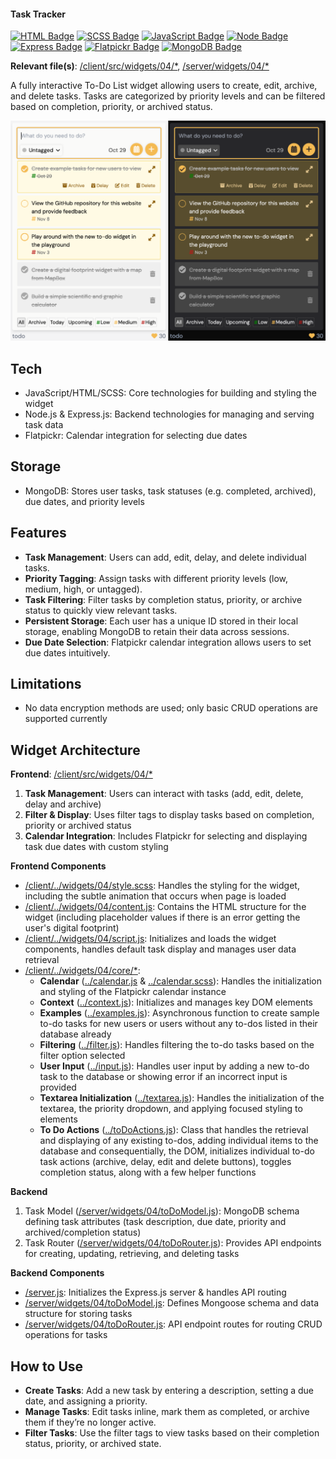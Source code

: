 #### Task Tracker

[![HTML Badge](https://img.shields.io/badge/HTML-F4BA52)](https://github.com/aniqatc/playground)
[![SCSS Badge](https://img.shields.io/badge/SCSS-F4BA52)](https://github.com/aniqatc/playground)
[![JavaScript Badge](https://img.shields.io/badge/JavaScript-F4BA52)](https://github.com/aniqatc/playground)
[![Node Badge](https://img.shields.io/badge/Node-F4BA52)](https://github.com/aniqatc/playground)
[![Express Badge](https://img.shields.io/badge/Express-F4BA52)](https://github.com/aniqatc/playground)
[![Flatpickr Badge](https://img.shields.io/badge/Flatpickr-F4BA52)](https://github.com/aniqatc/playground)
[![MongoDB Badge](https://img.shields.io/badge/MongoDB-F4BA52)](https://github.com/aniqatc/playground)

**Relevant file(s)**: [/client/src/widgets/04/\*](../../client/src/widgets/04/), [/server/widgets/04/\*](../../server/widgets/04/)

A fully interactive To-Do List widget allowing users to create, edit, archive, and delete tasks. Tasks are categorized by priority levels and can be filtered based on completion, priority, or archived status.

<a href="https://playground.aniqa.dev/"><img src="/docs/screenshots/widget-04_v1.png"></a>

## Tech

- JavaScript/HTML/SCSS: Core technologies for building and styling the widget
- Node.js & Express.js: Backend technologies for managing and serving task data
- Flatpickr: Calendar integration for selecting due dates

## Storage

- MongoDB: Stores user tasks, task statuses (e.g. completed, archived), due dates, and priority levels

## Features

- **Task Management**: Users can add, edit, delay, and delete individual tasks.
- **Priority Tagging**: Assign tasks with different priority levels (low, medium, high, or untagged).
- **Task Filtering**: Filter tasks by completion status, priority, or archive status to quickly view relevant tasks.
- **Persistent Storage**: Each user has a unique ID stored in their local storage, enabling MongoDB to retain their data across sessions.
- **Due Date Selection**: Flatpickr calendar integration allows users to set due dates intuitively.

## Limitations

- No data encryption methods are used; only basic CRUD operations are supported currently

## Widget Architecture

**Frontend**: [/client/src/widgets/04/\*](../../client/src/widgets/04/)

1. **Task Management**: Users can interact with tasks (add, edit, delete, delay and archive)
2. **Filter & Display**: Uses filter tags to display tasks based on completion, priority or archived status
3. **Calendar Integration**: Includes Flatpickr for selecting and displaying task due dates with custom styling

**Frontend Components**

- [/client/../widgets/04/style.scss](../../client/src/widgets/04/style.scss): Handles the styling for the widget, including the subtle animation that occurs when page is loaded
- [/client/../widgets/04/content.js](../../client/src/widgets/04/content.js): Contains the HTML structure for the widget (including placeholder values if there is an error getting the user's digital footprint)
- [/client/../widgets/04/script.js](../../client/src/widgets/04/script.js): Initializes and loads the widget components, handles default task display and manages user data retrieval
- [/client/../widgets/04/core/*](../../client/src/widgets/04/core): 
  - **Calendar** ([../calendar.js](../../client/src/widgets/04/core/calendar.js) & [../calendar.scss](../../client/src/widgets/04/core/calendar.scss)): Handles the initialization and styling of the Flatpickr calendar instance
  - **Context** ([../context.js](../../client/src/widgets/04/core/context.js)): Initializes and manages key DOM elements
  - **Examples** ([../examples.js](../../client/src/widgets/04/core/examples.js)): Asynchronous function to create sample to-do tasks for new users or users without any to-dos listed in their database already
  - **Filtering** ([../filter.js](../../client/src/widgets/04/core/filter.js)): Handles filtering the to-do tasks based on the filter option selected
  - **User Input** ([../input.js](../../client/src/widgets/04/core/input.js)): Handles user input by adding a new to-do task to the database or showing error if an incorrect input is provided
  - **Textarea Initialization** ([../textarea.js](../../client/src/widgets/04/core/textarea.js)): Handles the initialization of the textarea, the priority dropdown, and applying focused styling to elements 
  - **To Do Actions** ([../toDoActions.js](../../client/src/widgets/04/core/toDoActions.js)): Class that handles the retrieval and displaying of any existing to-dos, adding individual items to the database and consequentially, the DOM, initializes individual to-do task actions (archive, delay, edit and delete buttons), toggles completion status, along with a few helper functions

**Backend**

1. Task Model ([/server/widgets/04/toDoModel.js](/server/widgets/04/toDoModel.js)): MongoDB schema defining task attributes (task description, due date, priority and archived/completion status)
2. Task Router ([/server/widgets/04/toDoRouter.js](/server/widgets/04/toDoRouter.js)): Provides API endpoints for creating, updating, retrieving, and deleting tasks

**Backend Components**

- [/server.js](/server.js): Initializes the Express.js server & handles API routing
- [/server/widgets/04/toDoModel.js](/server/widgets/04/toDoModel.js): Defines Mongoose schema and data structure for storing tasks
- [/server/widgets/04/toDoRouter.js](/server/widgets/04/toDoRouter.js): API endpoint routes for routing CRUD operations for tasks

## How to Use

- **Create Tasks**: Add a new task by entering a description, setting a due date, and assigning a priority.
- **Manage Tasks**: Edit tasks inline, mark them as completed, or archive them if they’re no longer active.
- **Filter Tasks**: Use the filter tags to view tasks based on their completion status, priority, or archived state.
